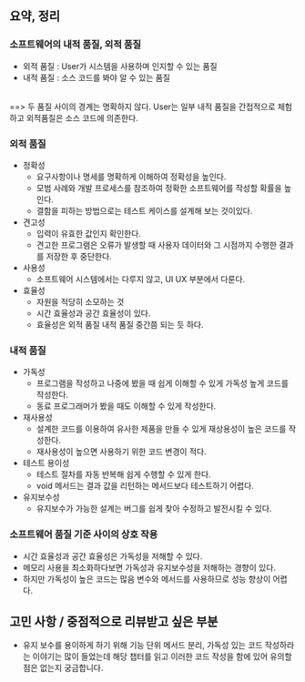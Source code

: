 ## 요약, 정리 

### 소프트웨어의 내적 품질, 외적 품질

- 외적 품질 : User가 시스템을 사용하며 인지할 수 있는 품질
- 내적 품질 : 소스 코드를 봐야 알 수 있는 품질
<br>
==> 두 품질 사이의 경계는 명확하지 않다. User는 일부 내적 품질을 간접적으로 체험하고 외적품질은 소스 코드에 의존한다.

### 외적 품질
- 정확성
  - 요구사항이나 명세를 명확하게 이해하여 정확성을 높인다.
  - 모범 사례와 개발 프로세스를 참조하여 정확한 소프트웨어를 작성할 확률을 높인다.
  - 결함을 피하는 방법으로는 테스트 케이스를 설계해 보는 것이있다.
- 견고성
  - 입력이 유효한 값인지 확인한다.
  - 견고한 프로그램은 오류가 발생할 때 사용자 데이터와 그 시점까지 수행한 결과를 저장한 후 중단한다.
- 사용성
  - 소프트웨어 시스템에서는 다루지 않고, UI UX 부분에서 다룬다.
- 효율성
  - 자원을 적당히 소모하는 것
  - 시간 효율성과 공간 효율성이 있다.
  - 효율성은 외적 품질 내적 품질 중간쯤 되는 듯 하다.

### 내적 품질
- 가독성
  - 프로그램을 작성하고 나중에 봤을 때 쉽게 이해할 수 있게 가독성 높게 코드를 작성한다.
  - 동료 프로그래머가 봤을 때도 이해할 수 있게 작성한다.
- 재사용성
  - 설계한 코드를 이용하여 유사한 제품을 만들 수 있게 재상용성이 높은 코드를 작성한다.
  - 재사용성이 높으면 사용하기 위한 코드 변경이 적다.
- 테스트 용이성
  - 테스트 절차를 자동 반복해 쉽게 수행할 수 있게 한다.
  - void 메서드는 결과 값을 리턴하는 메서드보다 테스트하기 어렵다.
- 유지보수성
  - 유지보수가 가능한 설계는 버그를 쉽게 찾아 수정하고 발전시킬 수 있다.

### 소프트웨어 품질 기준 사이의 상호 작용
- 시간 효율성과 공간 효율성은 가독성을 저해할 수 있다.
- 메모리 사용을 최소화하다보면 가독성과 유지보수성을 저해하는 경향이 있다.
- 하지만 가독성이 높은 코드는 많음 변수와 메서드를 사용하므로 성능 향상이 어렵다.



## 고민 사항 / 중점적으로 리뷰받고 싶은 부분

- 유지 보수를 용이하게 하기 위해 기능 단위 메서드 분리, 가독성 있는 코드 작성하라는 이야기는 많이 들었는데 해당 챕터를 읽고 이러한 코드 작성을 함에 있어 유의할 점은 없는지 궁금합니다.

_<!-- 함께 고민해주었으면 하는 부분 -->_
